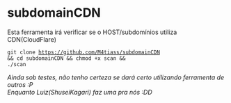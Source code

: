 # subdomainCDN
Esta ferramenta irá verificar se o HOST/subdomínios utiliza CDN(CloudFlare)

<code>git clone https://github.com/M4tiass/subdomainCDN && cd subdomainCDN && chmod +x scan && ./scan</code>

*Ainda sob testes, não tenho certeza se dará certo utilizando ferramenta de outros :P*  
*Enquanto Luiz(ShuseiKagari) faz uma pra nós :DD*
